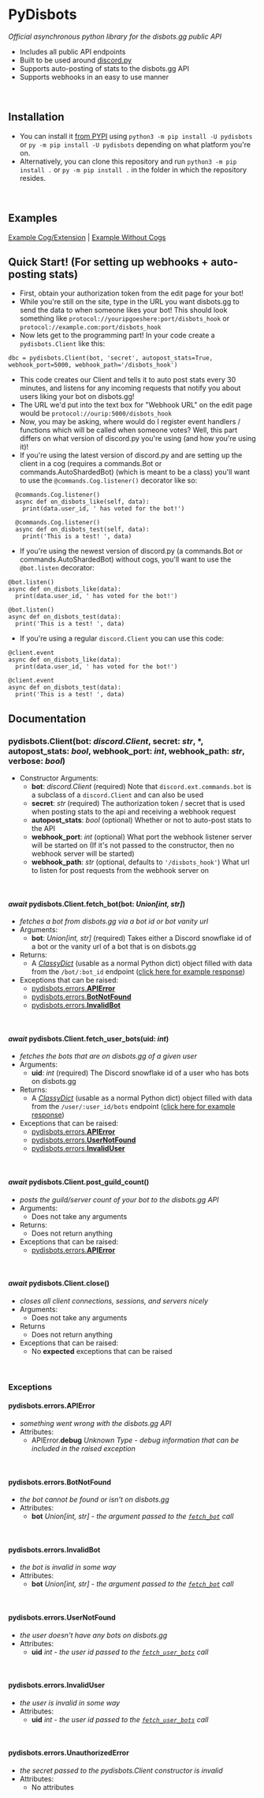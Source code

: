 # PyDisbots
*Official asynchronous python library for the disbots.gg public API*

- Includes all public API endpoints
- Built to be used around [discord.py](https://discordpy.readthedocs.io/en/latest/)
- Supports auto-posting of stats to the disbots.gg API
- Supports webhooks in an easy to use manner
<br>

## Installation
* You can install it [from PYPI](https://pypi.org/project/pydisbots) using `python3 -m pip install -U pydisbots` or `py -m pip install -U pydisbots` depending on what platform you're on.
* Alternatively, you can clone this repository and run `python3 -m pip install .` or `py -m pip install .` in the folder in which the repository resides.
<br>

## Examples
[Example Cog/Extension](https://github.com/disbots-gg/pydisbots/blob/master/examples/discord.py%20example%20cog/disbots.py)
 |
[Example Without Cogs](https://github.com/disbots-gg/pydisbots/blob/master/examples/with%20commands.Bot%20outside%20a%20cog/bot.py)
<br>

## Quick Start! (For setting up webhooks + auto-posting stats)
* First, obtain your authorization token from the edit page for your bot!
* While you're still on the site, type in the URL you want disbots.gg to send the data to when someone likes your bot! This should look something like `protocol://youripgoeshere:port/disbots_hook` or `protocol://example.com:port/disbots_hook`
* Now lets get to the programming part! In your code create a `pydisbots.Client` like this:
```
dbc = pydisbots.Client(bot, 'secret', autopost_stats=True, webhook_port=5000, webhook_path='/disbots_hook')
```
* This code creates our Client and tells it to auto post stats every 30 minutes, and listens for any incoming requests that notify you about users liking your bot on disbots.gg!
* The URL we'd put into the text box for "Webhook URL" on the edit page would be `protocol://ourip:5000/disbots_hook`
* Now, you may be asking, where would do I register event handlers / functions which will be called when someone votes? Well, this part differs on what version of discord.py you're using (and how you're using it)!
* If you're using the latest version of discord.py and are setting up the client in a cog (requires a commands.Bot or commands.AutoShardedBot) (which is meant to be a class) you'll want to use the `@commands.Cog.listener()` decorator like so:
```
  @commands.Cog.listener()
  async def on_disbots_like(self, data):
    print(data.user_id, ' has voted for the bot!')

  @commands.Cog.listener()
  async def on_disbots_test(self, data):
    print('This is a test! ', data)
```
* If you're using the newest version of discord.py (a commands.Bot or commands.AutoShardedBot) without cogs, you'll want to use the `@bot.listen` decorator:
```
@bot.listen()
async def on_disbots_like(data):
  print(data.user_id, ' has voted for the bot!')

@bot.listen()
async def on_disbots_test(data):
  print('This is a test! ', data)
```
* If you're using a regular `discord.Client` you can use this code:
```
@client.event
async def on_disbots_like(data):
  print(data.user_id, ' has voted for the bot!')

@client.event
async def on_disbots_test(data):
  print('This is a test! ', data)
```

## Documentation
### pydisbots.**Client**(bot: *discord.Client*, secret: *str*, \*, autopost_stats: *bool*, webhook_port: *int*, webhook_path: *str*, verbose: *bool*)
* Constructor Arguments:
  * **bot**: *discord.Client* (required) Note that `discord.ext.commands.bot` is a subclass of a `discord.Client` and can also be used
  * **secret**: *str* (required) The authorization token / secret that is used when posting stats to the api and receiving a webhook request
  * **autopost_stats**: *bool* (optional) Whether or not to auto-post stats to the API
  * **webhook_port**: *int* (optional) What port the webhook listener server will be started on (If it's not passed to the constructor, then no webhook server will be started)
  * **webhook_path**: *str* (optional, defaults to `'/disbots_hook'`) What url to listen for post requests from the webhook server on
<br>

#### *await* pydisbots.Client.**fetch_bot**(bot: *Union[int, str]*)
* *fetches a bot from disbots.gg via a bot id or bot vanity url*
* Arguments:
  * **bot**: *Union\[int, str\]* (required) Takes either a Discord snowflake id of a bot or the vanity url of a bot that is on disbots.gg
* Returns:
  * A [*ClassyDict*](https://github.com/Iapetus-11/classy-json#how-do-i-use-classy-json) (usable as a normal Python dict) object filled with data from the `/bot/:bot_id` endpoint ([click here for example response](https://docs.disbots.gg/reference/bots))
* Exceptions that can be raised:
  * [pydisbots.errors.**APIError**](https://github.com/disbots-gg/pydisbots#pydisbotserrorsapierror)
  * [pydisbots.errors.**BotNotFound**](https://github.com/disbots-gg/pydisbots#pydisbotserrorsbotnotfound)
  * [pydisbots.errors.**InvalidBot**](https://github.com/disbots-gg/pydisbots#pydisbotserrorsinvalidbot)
<br>

#### *await* pydisbots.Client.**fetch_user_bots**(uid: *int*)
* *fetches the bots that are on disbots.gg of a given user*
* Arguments:
  * **uid**: *int* (required) The Discord snowflake id of a user who has bots on disbots.gg
* Returns:
  * A [*ClassyDict*](https://github.com/Iapetus-11/classy-json#how-do-i-use-classy-json) (usable as a normal Python dict) object filled with data from the `/user/:user_id/bots` endpoint ([click here for example response](https://docs.disbots.gg/reference/users))
* Exceptions that can be raised:
  * [pydisbots.errors.**APIError**](https://github.com/disbots-gg/pydisbots#pydisbotserrorsapierror)
  * [pydisbots.errors.**UserNotFound**](https://github.com/disbots-gg/pydisbots#pydisbotserrorsusernotfound)
  * [pydisbots.errors.**InvalidUser**](https://github.com/disbots-gg/pydisbots#pydisbotserrorsinvaliduser)
<br>

#### *await* pydisbots.Client.**post_guild_count**()
* *posts the guild/server count of your bot to the disbots.gg API*
* Arguments:
  * Does not take any arguments
* Returns:
  * Does not return anything
* Exceptions that can be raised:
  * [pydisbots.errors.**APIError**](https://github.com/disbots-gg/pydisbots#pydisbotserrorsapierror)
<br>

#### *await* pydisbots.Client.**close**()
* *closes all client connections, sessions, and servers nicely*
* Arguments:
  * Does not take any arguments
* Returns
  * Does not return anything
* Exceptions that can be raised:
  * No **expected** exceptions that can be raised
<br>

### Exceptions
#### pydisbots.errors.**APIError**
* *something went wrong with the disbots.gg API*
* Attributes:
  * APIError.**debug** *Unknown Type* - *debug information that can be included in the raised exception*
<br>

#### pydisbots.errors.**BotNotFound**
* *the bot cannot be found or isn't on disbots.gg*
* Attributes:
  * **bot** *Union\[int, str\]* - *the argument passed to the [`fetch_bot`](https://github.com/disbots-gg/pydisbots#await-pydisbotsclientfetch_botbot-unionint-str) call*
<br>

#### pydisbots.errors.**InvalidBot**
* *the bot is invalid in some way*
* Attributes:
  * **bot** *Union\[int, str\]* - *the argument passed to the [`fetch_bot`](https://github.com/disbots-gg/pydisbots#await-pydisbotsclientfetch_botbot-unionint-str) call*
<br>

#### pydisbots.errors.**UserNotFound**
* *the user doesn't have any bots on disbots.gg*
* Attributes:
  * **uid** *int* - *the user id passed to the [`fetch_user_bots`](https://github.com/disbots-gg/pydisbots#await-pydisbotsclientfetch_user_botsuid-int) call*
<br>

#### pydisbots.errors.**InvalidUser**
* *the user is invalid in some way*
* Attributes:
  * **uid** *int* - *the user id passed to the [`fetch_user_bots`](https://github.com/disbots-gg/pydisbots#await-pydisbotsclientfetch_user_botsuid-int) call*
<br>

#### pydisbots.errors.**UnauthorizedError**
* *the secret passed to the pydisbots.Client constructor is invalid*
* Attributes:
  * No attributes
<br>
